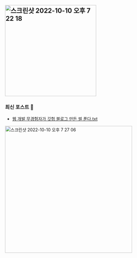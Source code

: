 ## <a href="https://juyeop03.github.io/"><img width="300" alt="스크린샷 2022-10-10 오후 7 22 18" src="https://user-images.githubusercontent.com/49600974/194845374-00080478-f856-48e0-b33c-705bdb61120d.png"></a>

### 최신 포스트 🤩 
- <a href="https://juyeop03.github.io/A-person-without-experience-in-web-development-tells-a-story-about-making-a-github-blog/">웹 개발 무경험자가 깃헙 블로그 만든 썰 푼다.txt</a>
<a href="https://juyeop03.github.io/A-person-without-experience-in-web-development-tells-a-story-about-making-a-github-blog/">
<img width="418" alt="스크린샷 2022-10-10 오후 7 27 06" src="https://user-images.githubusercontent.com/49600974/194846126-32dee5d4-8e45-4235-9539-d2d8bc77ffa8.png"></a>
